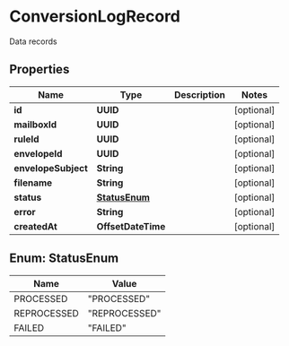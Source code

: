 

# ConversionLogRecord

Data records

## Properties

| Name | Type | Description | Notes |
|------------ | ------------- | ------------- | -------------|
|**id** | **UUID** |  |  [optional] |
|**mailboxId** | **UUID** |  |  [optional] |
|**ruleId** | **UUID** |  |  [optional] |
|**envelopeId** | **UUID** |  |  [optional] |
|**envelopeSubject** | **String** |  |  [optional] |
|**filename** | **String** |  |  [optional] |
|**status** | [**StatusEnum**](#StatusEnum) |  |  [optional] |
|**error** | **String** |  |  [optional] |
|**createdAt** | **OffsetDateTime** |  |  [optional] |



## Enum: StatusEnum

| Name | Value |
|---- | -----|
| PROCESSED | &quot;PROCESSED&quot; |
| REPROCESSED | &quot;REPROCESSED&quot; |
| FAILED | &quot;FAILED&quot; |



